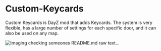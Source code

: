 # Custom-Keycards
Custom Keycards is DayZ mod that adds Keycards. The system is very flexible, has a large number of settings for each specific door, and it can also be used on any map.

![Imaging checking someones README.md raw text...](https://imgur.com/a/3IXbP7g) 
